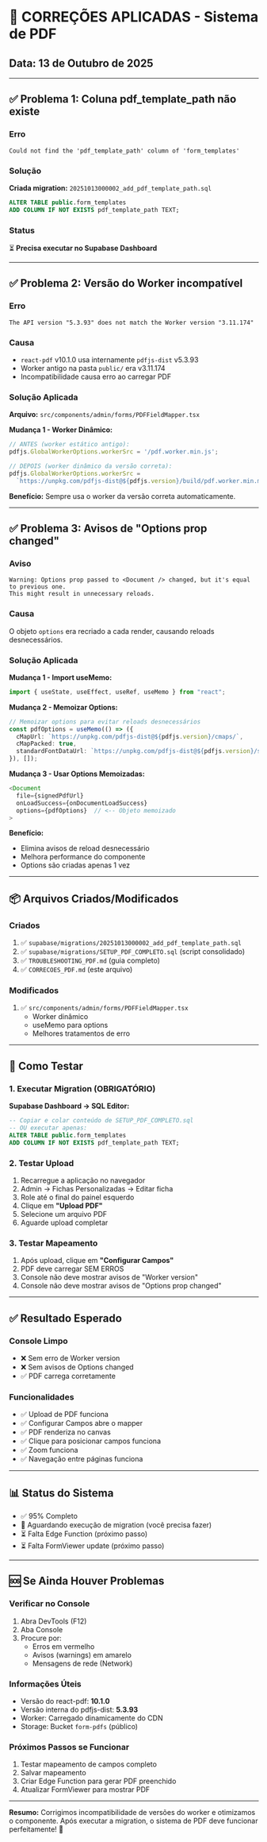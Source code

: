 # 🔧 CORREÇÕES APLICADAS - Sistema de PDF

## Data: 13 de Outubro de 2025

---

## ✅ Problema 1: Coluna pdf_template_path não existe

### Erro
```
Could not find the 'pdf_template_path' column of 'form_templates'
```

### Solução
**Criada migration:** `20251013000002_add_pdf_template_path.sql`

```sql
ALTER TABLE public.form_templates 
ADD COLUMN IF NOT EXISTS pdf_template_path TEXT;
```

### Status
⏳ **Precisa executar no Supabase Dashboard**

---

## ✅ Problema 2: Versão do Worker incompatível

### Erro
```
The API version "5.3.93" does not match the Worker version "3.11.174"
```

### Causa
- `react-pdf` v10.1.0 usa internamente `pdfjs-dist` v5.3.93
- Worker antigo na pasta `public/` era v3.11.174
- Incompatibilidade causa erro ao carregar PDF

### Solução Aplicada

**Arquivo:** `src/components/admin/forms/PDFFieldMapper.tsx`

**Mudança 1 - Worker Dinâmico:**
```typescript
// ANTES (worker estático antigo):
pdfjs.GlobalWorkerOptions.workerSrc = '/pdf.worker.min.js';

// DEPOIS (worker dinâmico da versão correta):
pdfjs.GlobalWorkerOptions.workerSrc = 
  `https://unpkg.com/pdfjs-dist@${pdfjs.version}/build/pdf.worker.min.mjs`;
```

**Benefício:** Sempre usa o worker da versão correta automaticamente.

---

## ✅ Problema 3: Avisos de "Options prop changed"

### Aviso
```
Warning: Options prop passed to <Document /> changed, but it's equal to previous one. 
This might result in unnecessary reloads.
```

### Causa
O objeto `options` era recriado a cada render, causando reloads desnecessários.

### Solução Aplicada

**Mudança 1 - Import useMemo:**
```typescript
import { useState, useEffect, useRef, useMemo } from "react";
```

**Mudança 2 - Memoizar Options:**
```typescript
// Memoizar options para evitar reloads desnecessários
const pdfOptions = useMemo(() => ({
  cMapUrl: `https://unpkg.com/pdfjs-dist@${pdfjs.version}/cmaps/`,
  cMapPacked: true,
  standardFontDataUrl: `https://unpkg.com/pdfjs-dist@${pdfjs.version}/standard_fonts/`,
}), []);
```

**Mudança 3 - Usar Options Memoizadas:**
```typescript
<Document
  file={signedPdfUrl}
  onLoadSuccess={onDocumentLoadSuccess}
  options={pdfOptions}  // <-- Objeto memoizado
>
```

**Benefício:** 
- Elimina avisos de reload desnecessário
- Melhora performance do componente
- Options são criadas apenas 1 vez

---

## 📦 Arquivos Criados/Modificados

### Criados
1. ✅ `supabase/migrations/20251013000002_add_pdf_template_path.sql`
2. ✅ `supabase/migrations/SETUP_PDF_COMPLETO.sql` (script consolidado)
3. ✅ `TROUBLESHOOTING_PDF.md` (guia completo)
4. ✅ `CORRECOES_PDF.md` (este arquivo)

### Modificados
1. ✅ `src/components/admin/forms/PDFFieldMapper.tsx`
   - Worker dinâmico
   - useMemo para options
   - Melhores tratamentos de erro

---

## 🧪 Como Testar

### 1. Executar Migration (OBRIGATÓRIO)

**Supabase Dashboard → SQL Editor:**
```sql
-- Copiar e colar conteúdo de SETUP_PDF_COMPLETO.sql
-- OU executar apenas:
ALTER TABLE public.form_templates 
ADD COLUMN IF NOT EXISTS pdf_template_path TEXT;
```

### 2. Testar Upload

1. Recarregue a aplicação no navegador
2. Admin → Fichas Personalizadas → Editar ficha
3. Role até o final do painel esquerdo
4. Clique em **"Upload PDF"**
5. Selecione um arquivo PDF
6. Aguarde upload completar

### 3. Testar Mapeamento

1. Após upload, clique em **"Configurar Campos"**
2. PDF deve carregar SEM ERROS
3. Console não deve mostrar avisos de "Worker version"
4. Console não deve mostrar avisos de "Options prop changed"

---

## ✅ Resultado Esperado

### Console Limpo
- ❌ Sem erro de Worker version
- ❌ Sem avisos de Options changed
- ✅ PDF carrega corretamente

### Funcionalidades
- ✅ Upload de PDF funciona
- ✅ Configurar Campos abre o mapper
- ✅ PDF renderiza no canvas
- ✅ Clique para posicionar campos funciona
- ✅ Zoom funciona
- ✅ Navegação entre páginas funciona

---

## 📊 Status do Sistema

- ✅ 95% Completo
- 🔧 Aguardando execução de migration (você precisa fazer)
- ⏳ Falta Edge Function (próximo passo)
- ⏳ Falta FormViewer update (próximo passo)

---

## 🆘 Se Ainda Houver Problemas

### Verificar no Console
1. Abra DevTools (F12)
2. Aba Console
3. Procure por:
   - Erros em vermelho
   - Avisos (warnings) em amarelo
   - Mensagens de rede (Network)

### Informações Úteis
- Versão do react-pdf: **10.1.0**
- Versão interna do pdfjs-dist: **5.3.93**
- Worker: Carregado dinamicamente do CDN
- Storage: Bucket `form-pdfs` (público)

### Próximos Passos se Funcionar
1. Testar mapeamento de campos completo
2. Salvar mapeamento
3. Criar Edge Function para gerar PDF preenchido
4. Atualizar FormViewer para mostrar PDF

---

**Resumo:** Corrigimos incompatibilidade de versões do worker e otimizamos o componente. Após executar a migration, o sistema de PDF deve funcionar perfeitamente! 🚀
